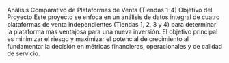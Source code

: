 Análisis Comparativo de Plataformas de Venta (Tiendas 1-4)
Objetivo del Proyecto
Este proyecto se enfoca en un análisis de datos integral de cuatro plataformas de venta independientes (Tiendas 1, 2, 3 y 4) para determinar la plataforma más ventajosa para una nueva inversión.
El objetivo principal es minimizar el riesgo y maximizar el potencial de crecimiento al fundamentar la decisión en métricas financieras, operacionales y de calidad de servicio.
